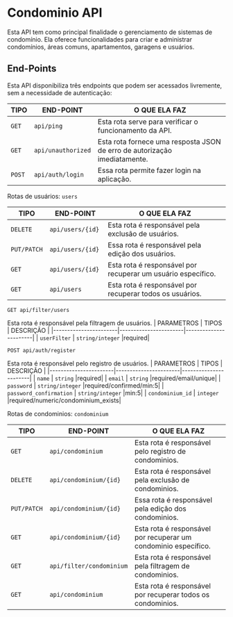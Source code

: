 # Condominio API
Esta API tem como principal finalidade o gerenciamento de sistemas de condomínio. Ela oferece funcionalidades para criar e administrar condomínios, áreas comuns, apartamentos, garagens e usuários.

## End-Points

Esta API disponibiliza três endpoints que podem ser acessados livremente, sem a necessidade de autenticação:

| TIPO | END-POINT | O QUE ELA FAZ |
|-----------------------|-----------------------|-----------------------|
| `GET`    | `api/ping`     |Esta rota serve para verificar o funcionamento da API.|
| `GET`   | `api/unauthorized`     |Esta rota fornece uma resposta JSON de erro de autorização imediatamente.|
| `POST`     | `api/auth/login `    |Essa rota permite fazer login na aplicação.|

Rotas de usuários: `users`

| TIPO | END-POINT | O QUE ELA FAZ |
|-----------------------|-----------------------|-----------------------|
| `DELETE`   | `api/users/{id}`     |Esta rota é responsável pela exclusão de usuários.|
| `PUT/PATCH`     | `api/users/{id} `    |Essa rota é responsável pela edição dos usuários.|
| `GET`     | `api/users/{id} `    |Esta rota é responsável por recuperar um usuário específico.|
| `GET`     | `api/users`    |Esta rota é responsável por recuperar todos os usuários.|

```http
GET api/filter/users
```
Esta rota é responsável pela filtragem de usuários.
| PARAMETROS | TIPOS | DESCRIÇÃO |
|-----------------------|-----------------------|-----------------------|
| `userFilter`    | `string/integer`     |required|

```http
POST api/auth/register
```
Esta rota é responsável pelo registro de usuários.
| PARAMETROS | TIPOS | DESCRIÇÃO |
|-----------------------|-----------------------|-----------------------|
| `name`    | `string`     |required|
| `email`    | `string`     |required/email/unique|
| `password`    | `string/integer`     |required/confirmed/min:5|
| `password_confirmation`    | `string/integer`     |min:5|
| `condominium_id`    | `integer`     |required/numeric/condominium_exists|


Rotas de condominios: `condominium`

| TIPO | END-POINT | O QUE ELA FAZ |
|-----------------------|-----------------------|-----------------------|
| `GET`    | `api/condominium`     |Esta rota é responsável pelo registro de condominios.|
| `DELETE`   | `api/condominium/{id}`     |Esta rota é responsável pela exclusão de condominios.|
| `PUT/PATCH`     | `api/condominium/{id} `    |Essa rota é responsável pela edição dos condominios.|
| `GET`     | `api/condominium/{id}`    |Esta rota é responsável por recuperar um condominio específico.|
| `GET`     | `api/filter/condominium`    |Esta rota é responsável pela filtragem de condominios.|
| `GET`     | `api/condominium`    |Esta rota é responsável por recuperar todos os condominios.|
